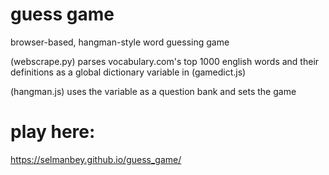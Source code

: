 # guess game
browser-based, hangman-style word guessing game

(webscrape.py) parses vocabulary.com's top 1000 english words and their definitions as a global dictionary variable in (gamedict.js) 

(hangman.js) uses the variable as a question bank and sets the game


# play here:

https://selmanbey.github.io/guess_game/


